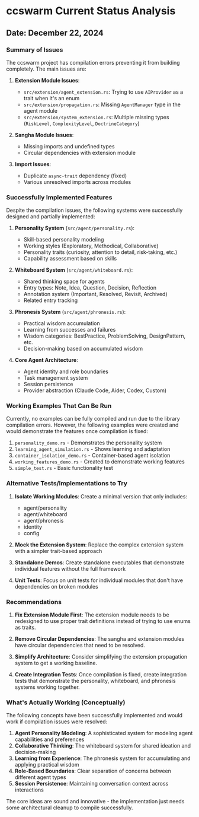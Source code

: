 # ccswarm Current Status Analysis

## Date: December 22, 2024

### Summary of Issues

The ccswarm project has compilation errors preventing it from building completely. The main issues are:

1. **Extension Module Issues**:
   - `src/extension/agent_extension.rs`: Trying to use `AIProvider` as a trait when it's an enum
   - `src/extension/propagation.rs`: Missing `AgentManager` type in the agent module
   - `src/extension/system_extension.rs`: Multiple missing types (`RiskLevel`, `ComplexityLevel`, `DoctrineCategory`)

2. **Sangha Module Issues**:
   - Missing imports and undefined types
   - Circular dependencies with extension module

3. **Import Issues**:
   - Duplicate `async-trait` dependency (fixed)
   - Various unresolved imports across modules

### Successfully Implemented Features

Despite the compilation issues, the following systems were successfully designed and partially implemented:

1. **Personality System** (`src/agent/personality.rs`):
   - Skill-based personality modeling
   - Working styles (Exploratory, Methodical, Collaborative)
   - Personality traits (curiosity, attention to detail, risk-taking, etc.)
   - Capability assessment based on skills

2. **Whiteboard System** (`src/agent/whiteboard.rs`):
   - Shared thinking space for agents
   - Entry types: Note, Idea, Question, Decision, Reflection
   - Annotation system (Important, Resolved, Revisit, Archived)
   - Related entry tracking

3. **Phronesis System** (`src/agent/phronesis.rs`):
   - Practical wisdom accumulation
   - Learning from successes and failures
   - Wisdom categories: BestPractice, ProblemSolving, DesignPattern, etc.
   - Decision-making based on accumulated wisdom

4. **Core Agent Architecture**:
   - Agent identity and role boundaries
   - Task management system
   - Session persistence
   - Provider abstraction (Claude Code, Aider, Codex, Custom)

### Working Examples That Can Be Run

Currently, no examples can be fully compiled and run due to the library compilation errors. However, the following examples were created and would demonstrate the features once compilation is fixed:

1. `personality_demo.rs` - Demonstrates the personality system
2. `learning_agent_simulation.rs` - Shows learning and adaptation
3. `container_isolation_demo.rs` - Container-based agent isolation
4. `working_features_demo.rs` - Created to demonstrate working features
5. `simple_test.rs` - Basic functionality test

### Alternative Tests/Implementations to Try

1. **Isolate Working Modules**: Create a minimal version that only includes:
   - agent/personality
   - agent/whiteboard  
   - agent/phronesis
   - identity
   - config

2. **Mock the Extension System**: Replace the complex extension system with a simpler trait-based approach

3. **Standalone Demos**: Create standalone executables that demonstrate individual features without the full framework

4. **Unit Tests**: Focus on unit tests for individual modules that don't have dependencies on broken modules

### Recommendations

1. **Fix Extension Module First**: The extension module needs to be redesigned to use proper trait definitions instead of trying to use enums as traits.

2. **Remove Circular Dependencies**: The sangha and extension modules have circular dependencies that need to be resolved.

3. **Simplify Architecture**: Consider simplifying the extension propagation system to get a working baseline.

4. **Create Integration Tests**: Once compilation is fixed, create integration tests that demonstrate the personality, whiteboard, and phronesis systems working together.

### What's Actually Working (Conceptually)

The following concepts have been successfully implemented and would work if compilation issues were resolved:

1. **Agent Personality Modeling**: A sophisticated system for modeling agent capabilities and preferences
2. **Collaborative Thinking**: The whiteboard system for shared ideation and decision-making
3. **Learning from Experience**: The phronesis system for accumulating and applying practical wisdom
4. **Role-Based Boundaries**: Clear separation of concerns between different agent types
5. **Session Persistence**: Maintaining conversation context across interactions

The core ideas are sound and innovative - the implementation just needs some architectural cleanup to compile successfully.